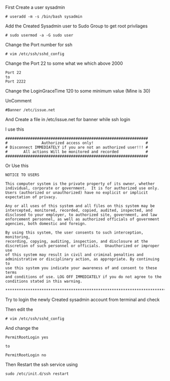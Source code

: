 First Create a user sysadmin

```
# useradd -m -s /bin/bash sysadmin
```

Add the Created Sysadmin user to Sudo Group to get root privilages

```
# sudo usermod -a -G sudo user
```

Change the Port number for ssh

```
# vim /etc/ssh/sshd_config 
```

Change the Port 22 to some what we which above 2000

```
Port 22
to
Port 2222
```

Change the LoginGraceTime 120 to some minimum value (Mine is 30)

UnComment 

```
#Banner /etc/issue.net
```

And Create a file in /etc/issue.net for banner while ssh login 

I use this 

```
###############################################################
#               Authorized access only!                       # 
# Disconnect IMMEDIATELY if you are not an authorized user!!! #
#       All actions Will be monitored and recorded            #
###############################################################
```
Or Use this 

```
NOTICE TO USERS

This computer system is the private property of its owner, whether
individual, corporate or government.  It is for authorized use only.
Users (authorized or unauthorized) have no explicit or implicit
expectation of privacy.

Any or all uses of this system and all files on this system may be
intercepted, monitored, recorded, copied, audited, inspected, and
disclosed to your employer, to authorized site, government, and law
enforcement personnel, as well as authorized officials of government
agencies, both domestic and foreign.

By using this system, the user consents to such interception, monitoring,
recording, copying, auditing, inspection, and disclosure at the
discretion of such personnel or officials.  Unauthorized or improper use
of this system may result in civil and criminal penalties and
administrative or disciplinary action, as appropriate. By continuing to
use this system you indicate your awareness of and consent to these terms
and conditions of use. LOG OFF IMMEDIATELY if you do not agree to the
conditions stated in this warning.

****************************************************************************
```

Try to login the newly Created sysadmin account from terminal and check

Then edit the 

```
# vim /etc/ssh/sshd_config 
```
And change the 

```
PermitRootLogin yes 

to 

PermitRootLogin no
```

Then Restart the ssh service using 

```
sudo /etc/init.d/ssh restart
```
